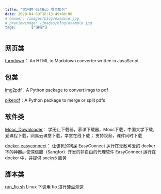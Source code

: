 ```yaml
---
title: "实用的 GitHub 项目集合"
date: 2020-04-09T18:13:49+08:00
# banner: /images/blog/example.jpg
# previewimage: /images/blog/example.jpg
tags:		["编程"]
---
```


## 网页类

[turndown](https://github.com/domchristie/turndown)：
An HTML to Markdown converter written in JavaScript

## 包类

[img2pdf](https://github.com/josch/img2pdf)：A Python package to convert imgs to pdf

[pikepdf](https://github.com/pikepdf/pikepdf)：A Python package to merge or split pdfs

## 软件类

[Mooc_Downloader](https://github.com/PyJun/Mooc_Downloader)：
学无止下载器，慕课下载器，Mooc下载，中国大学下载，爱课程下载，网易云课堂下载，学堂在线下载；
支持视频，课件同时下载

[docker-easyconnect](https://github.com/Hagb/docker-easyconnect)：
~~让该死的狗屎 EasyConnect 运行在无敌可爱的 docker 下的神器。~~使深信服（Sangfor）开发的非自由的代理软件 EasyConnect 运行在 docker 中，并提供 socks5 服务

## 脚本类

[run_fio.sh](https://gist.github.com/sennajox/3667757)
Linux 下调用 fio 进行硬盘测速
